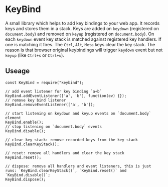 # KeyBind

A small library which helps to add key bindings to your web app.  It records
keys and stores them in a stack.  Keys are added on `keydown` (registered on
`document.body`) and removed on `keyup` (registered on `document.body`).  On
each `keydown` event key stack is matched against registered key handlers.  If
one is matching it fires.  The `Ctrl`, `Alt`, `Meta` keys clear the key stack.
The reason is that browser original keybindings will trigger `keydown` event
but not `keyup` (like `Ctrl+s` or `Ctrl+u`).

## Useage

```
const KeyBind = require("keybind");

// add event listener for key binding `a+b`
KeyBind.addEventListener(['a', 'b'], function(ev) {});
// remove key bind listener
KeyBind.removeEventListener(['a', 'b']);

// start listening on keydown and keyup events on `document.body` element
KeyBind.enable();
// stop listening on `document.body` events
KeyBind.disable();

// clear key stack: remove recorded keys from the key stack
KeyBind.clearKeyStack();

// reset: remove all handlers and clear the key stack
KeyBind.reset();

// dispose: remove all handlers and event listeners, this is just runs: `KeyBind.clearKeyStack()`, `KeyBind.reset()` and `KeyBind.disable()`;
KeyBind.dispose();
```

